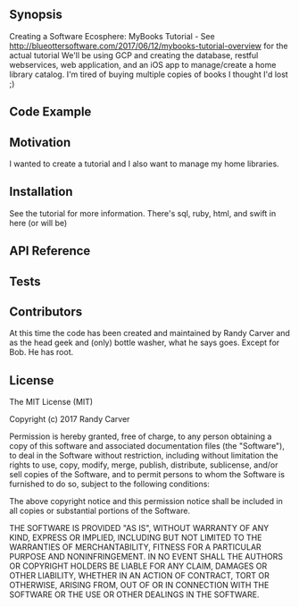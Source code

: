 ## Synopsis

Creating a Software Ecosphere: MyBooks Tutorial - See http://blueottersoftware.com/2017/06/12/mybooks-tutorial-overview for the actual tutorial
We'll be using GCP and creating the database, restful webservices, web application, and an iOS app to manage/create a home library catalog.   I'm tired of buying multiple copies of books I thought I'd lost ;)

## Code Example


## Motivation

I wanted to create a tutorial and I also want to manage my home libraries.

## Installation

See the tutorial for more information.   There's sql, ruby, html, and swift in here (or will be)

## API Reference


## Tests


## Contributors

At this time the code has been created and maintained by Randy Carver and as the head geek and (only) bottle washer, what he says goes.   Except for Bob.   He has root.

## License

The MIT License (MIT)

Copyright (c) 2017 Randy Carver 

Permission is hereby granted, free of charge, to any person obtaining a copy of this software and associated documentation files (the "Software"), to deal in the Software without restriction, including without limitation the rights to use, copy, modify, merge, publish, distribute, sublicense, and/or sell copies of the Software, and to permit persons to whom the Software is furnished to do so, subject to the following conditions:

The above copyright notice and this permission notice shall be included in all copies or substantial portions of the Software.

THE SOFTWARE IS PROVIDED "AS IS", WITHOUT WARRANTY OF ANY KIND, EXPRESS OR IMPLIED, INCLUDING BUT NOT LIMITED TO THE WARRANTIES OF MERCHANTABILITY, FITNESS FOR A PARTICULAR PURPOSE AND NONINFRINGEMENT. IN NO EVENT SHALL THE AUTHORS OR COPYRIGHT HOLDERS BE LIABLE FOR ANY CLAIM, DAMAGES OR OTHER LIABILITY, WHETHER IN AN ACTION OF CONTRACT, TORT OR OTHERWISE, ARISING FROM, OUT OF OR IN CONNECTION WITH THE SOFTWARE OR THE USE OR OTHER DEALINGS IN THE SOFTWARE.
